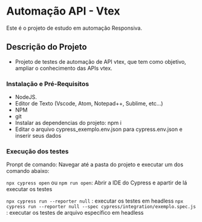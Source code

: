 # Automação API - Vtex

Este é o projeto de estudo em automação Responsiva.

## Descrição do Projeto

- Projeto de testes de automação de API vtex, que tem como objetivo, 
 ampliar o conhecimento das APIs vtex.

### Instalação e Pré-Requisitos

- NodeJS.
- Editor de Texto (Vscode, Atom, Notepad++, Sublime, etc...)
- NPM
- git
- Instalar as dependencias do projeto: npm i
- Editar o arquivo cypress_exemplo.env.json para cypress.env.json e inserir seus dados

### Execução dos testes

Pronpt de comando:
Navegar até a pasta do projeto e executar um dos comando abaixo:

`npx cypress open` ou `npm run open`: Abrir a IDE do Cypress e apartir de lá executar os testes

`npx cypress run --reporter null` : executar os testes em headless
`npx cypress run --reporter null --spec cypress/integration/exemplo.spec.js` : executar os testes de arquivo específico em headless
